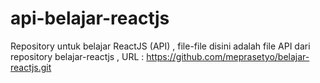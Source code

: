 # api-belajar-reactjs
Repository untuk belajar ReactJS (API)
, file-file disini adalah file API dari repository belajar-reactjs
, URL : https://github.com/meprasetyo/belajar-reactjs.git
